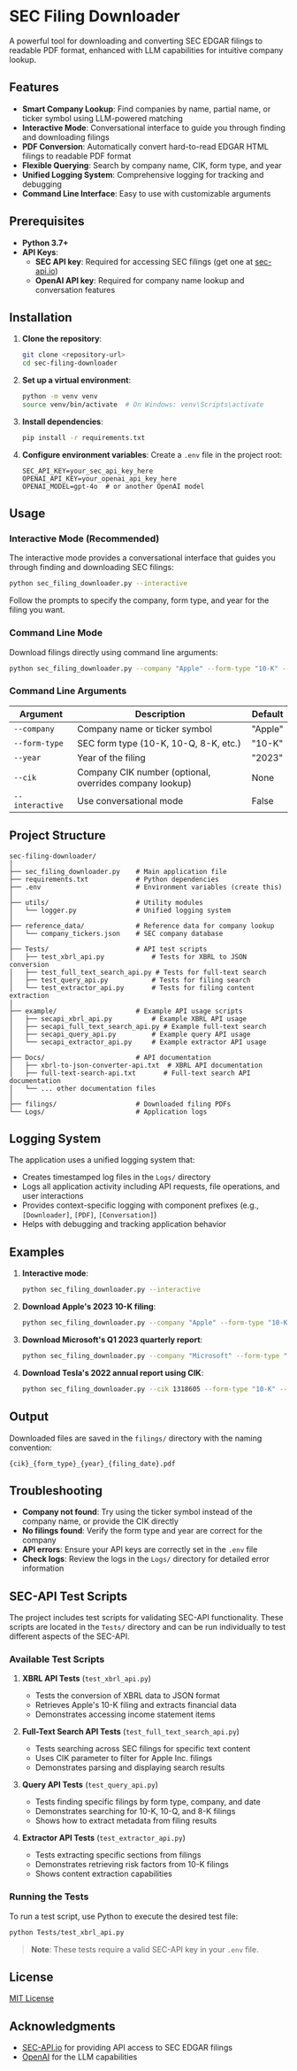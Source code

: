 # SEC Filing Downloader

A powerful tool for downloading and converting SEC EDGAR filings to readable PDF format, enhanced with LLM capabilities for intuitive company lookup.

## Features

- **Smart Company Lookup**: Find companies by name, partial name, or ticker symbol using LLM-powered matching
- **Interactive Mode**: Conversational interface to guide you through finding and downloading filings
- **PDF Conversion**: Automatically convert hard-to-read EDGAR HTML filings to readable PDF format
- **Flexible Querying**: Search by company name, CIK, form type, and year
- **Unified Logging System**: Comprehensive logging for tracking and debugging
- **Command Line Interface**: Easy to use with customizable arguments

## Prerequisites

- **Python 3.7+**
- **API Keys**:
  - **SEC API key**: Required for accessing SEC filings (get one at [sec-api.io](https://sec-api.io/))
  - **OpenAI API key**: Required for company name lookup and conversation features

## Installation

1. **Clone the repository**:
   ```bash
   git clone <repository-url>
   cd sec-filing-downloader
   ```

2. **Set up a virtual environment**:
   ```bash
   python -m venv venv
   source venv/bin/activate  # On Windows: venv\Scripts\activate
   ```

3. **Install dependencies**:
   ```bash
   pip install -r requirements.txt
   ```

4. **Configure environment variables**:
   Create a `.env` file in the project root:
   ```
   SEC_API_KEY=your_sec_api_key_here
   OPENAI_API_KEY=your_openai_api_key_here
   OPENAI_MODEL=gpt-4o  # or another OpenAI model
   ```

## Usage

### Interactive Mode (Recommended)

The interactive mode provides a conversational interface that guides you through finding and downloading SEC filings:

```bash
python sec_filing_downloader.py --interactive
```

Follow the prompts to specify the company, form type, and year for the filing you want.

### Command Line Mode

Download filings directly using command line arguments:

```bash
python sec_filing_downloader.py --company "Apple" --form-type "10-K" --year "2023"
```

### Command Line Arguments

| Argument | Description | Default |
|----------|-------------|---------|
| `--company` | Company name or ticker symbol | "Apple" |
| `--form-type` | SEC form type (10-K, 10-Q, 8-K, etc.) | "10-K" |
| `--year` | Year of the filing | "2023" |
| `--cik` | Company CIK number (optional, overrides company lookup) | None |
| `--interactive` | Use conversational mode | False |

## Project Structure

```
sec-filing-downloader/
│
├── sec_filing_downloader.py    # Main application file
├── requirements.txt            # Python dependencies
├── .env                        # Environment variables (create this)
│
├── utils/                      # Utility modules
│   └── logger.py               # Unified logging system
│
├── reference_data/             # Reference data for company lookup
│   └── company_tickers.json    # SEC company database
│
├── Tests/                      # API test scripts
│   ├── test_xbrl_api.py            # Tests for XBRL to JSON conversion
│   ├── test_full_text_search_api.py # Tests for full-text search
│   ├── test_query_api.py           # Tests for filing search
│   └── test_extractor_api.py       # Tests for filing content extraction
│
├── example/                    # Example API usage scripts
│   ├── secapi_xbrl_api.py          # Example XBRL API usage
│   ├── secapi_full_text_search_api.py # Example full-text search
│   ├── secapi_query_api.py         # Example query API usage
│   └── secapi_extractor_api.py     # Example extractor API usage
│
├── Docs/                       # API documentation
│   ├── xbrl-to-json-converter-api.txt  # XBRL API documentation
│   ├── full-text-search-api.txt       # Full-text search API documentation
│   └── ... other documentation files
│
├── filings/                    # Downloaded filing PDFs
└── Logs/                       # Application logs
```

## Logging System

The application uses a unified logging system that:

- Creates timestamped log files in the `Logs/` directory
- Logs all application activity including API requests, file operations, and user interactions
- Provides context-specific logging with component prefixes (e.g., `[Downloader]`, `[PDF]`, `[Conversation]`)
- Helps with debugging and tracking application behavior

## Examples

1. **Interactive mode**:
   ```bash
   python sec_filing_downloader.py --interactive
   ```

2. **Download Apple's 2023 10-K filing**:
   ```bash
   python sec_filing_downloader.py --company "Apple" --form-type "10-K" --year "2023"
   ```

3. **Download Microsoft's Q1 2023 quarterly report**:
   ```bash
   python sec_filing_downloader.py --company "Microsoft" --form-type "10-Q" --year "2023"
   ```

4. **Download Tesla's 2022 annual report using CIK**:
   ```bash
   python sec_filing_downloader.py --cik 1318605 --form-type "10-K" --year "2022"
   ```

## Output

Downloaded files are saved in the `filings/` directory with the naming convention:
```
{cik}_{form_type}_{year}_{filing_date}.pdf
```

## Troubleshooting

- **Company not found**: Try using the ticker symbol instead of the company name, or provide the CIK directly
- **No filings found**: Verify the form type and year are correct for the company
- **API errors**: Ensure your API keys are correctly set in the `.env` file
- **Check logs**: Review the logs in the `Logs/` directory for detailed error information

## SEC-API Test Scripts

The project includes test scripts for validating SEC-API functionality. These scripts are located in the `Tests/` directory and can be run individually to test different aspects of the SEC-API.

### Available Test Scripts

1. **XBRL API Tests** (`test_xbrl_api.py`)
   - Tests the conversion of XBRL data to JSON format
   - Retrieves Apple's 10-K filing and extracts financial data
   - Demonstrates accessing income statement items

2. **Full-Text Search API Tests** (`test_full_text_search_api.py`)
   - Tests searching across SEC filings for specific text content
   - Uses CIK parameter to filter for Apple Inc. filings
   - Demonstrates parsing and displaying search results

3. **Query API Tests** (`test_query_api.py`)
   - Tests finding specific filings by form type, company, and date
   - Demonstrates searching for 10-K, 10-Q, and 8-K filings
   - Shows how to extract metadata from filing results

4. **Extractor API Tests** (`test_extractor_api.py`)
   - Tests extracting specific sections from filings
   - Demonstrates retrieving risk factors from 10-K filings
   - Shows content extraction capabilities

### Running the Tests

To run a test script, use Python to execute the desired test file:

```bash
python Tests/test_xbrl_api.py
```

> **Note**: These tests require a valid SEC-API key in your `.env` file.

## License

[MIT License](LICENSE)

## Acknowledgments

- [SEC-API.io](https://sec-api.io/) for providing API access to SEC EDGAR filings
- [OpenAI](https://openai.com/) for the LLM capabilities
